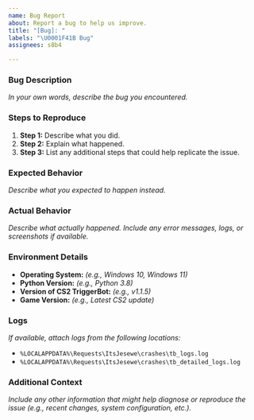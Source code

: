```yaml
---
name: Bug Report
about: Report a bug to help us improve.
title: "[Bug]: "
labels: "\U0001F41B Bug"
assignees: s8b4

---
```


### Bug Description
*In your own words, describe the bug you encountered.*

### Steps to Reproduce
1. **Step 1:** Describe what you did.
2. **Step 2:** Explain what happened.
3. **Step 3:** List any additional steps that could help replicate the issue.

### Expected Behavior
*Describe what you expected to happen instead.*

### Actual Behavior
*Describe what actually happened. Include any error messages, logs, or screenshots if available.*

### Environment Details
- **Operating System:** *(e.g., Windows 10, Windows 11)*
- **Python Version:** *(e.g., Python 3.8)*
- **Version of CS2 TriggerBot:** *(e.g., v1.1.5)*
- **Game Version:** *(e.g., Latest CS2 update)*

### Logs
*If available, attach logs from the following locations:*
- `%LOCALAPPDATA%\Requests\ItsJesewe\crashes\tb_logs.log`
- `%LOCALAPPDATA%\Requests\ItsJesewe\crashes\tb_detailed_logs.log`

### Additional Context
*Include any other information that might help diagnose or reproduce the issue (e.g., recent changes, system configuration, etc.).*
